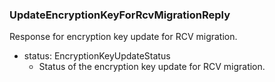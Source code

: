 ### UpdateEncryptionKeyForRcvMigrationReply
Response for encryption key update for RCV migration.

- status: EncryptionKeyUpdateStatus
  - Status of the encryption key update for RCV migration.

